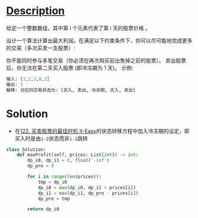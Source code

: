 # [Description](https://leetcode-cn.com/problems/best-time-to-buy-and-sell-stock-with-cooldown)
给定一个整数数组，其中第 i 个元素代表了第 i 天的股票价格 。

设计一个算法计算出最大利润。在满足以下约束条件下，你可以尽可能地完成更多的交易（多次买卖一支股票）:

你不能同时参与多笔交易（你必须在再次购买前出售掉之前的股票）。
卖出股票后，你无法在第二天买入股票 (即冷冻期为 1 天)。
示例:

```python
输入: [1,2,3,0,2]
输出: 3 
解释: 对应的交易状态为: [买入, 卖出, 冷冻期, 买入, 卖出]
```

# Solution
- 在[122. 买卖股票的最佳时机 II-Easy](122.%20%E4%B9%B0%E5%8D%96%E8%82%A1%E7%A5%A8%E7%9A%84%E6%9C%80%E4%BD%B3%E6%97%B6%E6%9C%BA%20II-Easy)的状态转移方程中加入冷冻期的设定，即买入时是由```i-2```状态而非```i-1```跳转
```python
class Solution:
    def maxProfit(self, prices: List[int]) -> int:
        dp_i0, dp_i1 = 0, float('-inf')
        dp_pre = 0

        for i in range(len(prices)):
            tmp = dp_i0
            dp_i0 = max(dp_i0, dp_i1 + prices[i])
            dp_i1 = max(dp_i1, dp_pre - prices[i])
            dp_pre = tmp

        return dp_i0
```